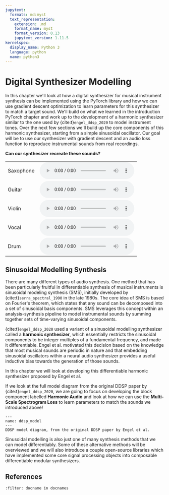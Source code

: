 ```yaml
---
jupytext:
  formats: md:myst
  text_representation:
    extension: .md
    format_name: myst
    format_version: 0.13
    jupytext_version: 1.11.5
kernelspec:
  display_name: Python 3
  language: python
  name: python3
---
```


# Digital Synthesizer Modelling

In this chapter we'll look at how a digital synthesizer for musical instrument synthesis 
can be implemented using the PyTorch library and how we can use gradient descent optimization
to learn parameters for this synthesizer to match a target sound.
We'll build on what we learned in the introduction PyTorch chapter and work up
to the development of a harmonic synthesizer similar to the one used by {cite:t}`engel_ddsp_2020`
to model instrument tones.
Over the next few sections we'll build up the core components of this harmonic synthesizer,
starting from a simple sinusoidal oscillator.
Our goal will be to use our synthesizer with gradient descent and an audio loss function
to reproduce instrumental sounds from real recordings.

**Can our synthesizer recreate these sounds?**

<table class="colwidths-auto table" style="vertical-align: middle">
  <tbody>
    <tr>
      <td>Saxophone</tb>
      <td>
        <audio controls>
          <source src="../_static/audio/reed_acoustic_target.wav" type="audio/wav">
        </audio>
    </tr>
    <tr>
      <td>Guitar</tb>
      <td>
        <audio controls>
          <source src="../_static/audio/guitar_acoustic_target.wav" type="audio/wav">
        </audio>
    </tr>
    <tr>
      <td>Violin</tb>
      <td>
        <audio controls>
          <source src="../_static/audio/string_acoustic_target.wav" type="audio/wav">
        </audio>
    </tr>
    <tr>
      <td>Vocal</tb>
      <td>
        <audio controls>
          <source src="../_static/audio/vocal_target.wav" type="audio/wav">
        </audio>
    </tr>
    <tr>
      <td>Drum</tb>
      <td>
        <audio controls>
          <source src="../_static/audio/drum_target.wav" type="audio/wav">
        </audio>
    </tr>
  </tbody>
</table>

## Sinusoidal Modelling Synthesis
There are many different types of audio synthesis. One method that has been particularly
fruitful in differentiable synthesis of musical instruments is sinusoidal modeling synthesis (SMS),
initially developed by {cite:t}`serra_spectral_1990` in the late 1980s.
The core idea of SMS is based on Fourier's theorem, which states that any sound can
be decomposed into a set of sinusoidal basis components.
SMS leverages this concept within an analysis-synthesis pipeline to model instrumental
sounds by summing together sets of time-varying sinusoidal components.

{cite:t}`engel_ddsp_2020` used a variant of a sinusoidal modelling synthesizer called a **harmonic synthesizer**,
which essentially restricts the sinusoidal components to be integer multiples of a
fundamental frequency, and made it differentiable. Engel et al. motivated this decision
based on the knowledge that most musical sounds are periodic in nature and that embedding
sinusoidal oscillators within a neural audio synthesizer provides a useful inductive bias
towards the generation of those sounds.

In this chapter we will look at developing this differentiable harmonic synthesizer proposed
by Engel et al.

If we look at the full model diagram from the original DDSP paper by {cite:t}`engel_ddsp_2020`,
we are going to focus on developing the block component labelled **Harmonic Audio** and look
at how we can use the **Multi-Scale Spectrogram Loss** to learn parameters to match the
sounds we introduced above!

```{figure} ../_static/images/ddsp_model.png
---
name: ddsp_model
---
DDSP model diagram, from the original DDSP paper by Engel et al.
```

Sinusoidal modelling is also just one of many synthesis methods that we can model 
differentiably. Some of these alternative methods will be overviewed and we will also
introduce a couple open-source libraries which have implemented some core signal processing
objects into composable differentiable modular synthesizers.

## References

```{bibliography}
:filter: docname in docnames
```
